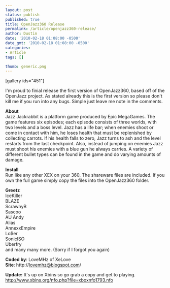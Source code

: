 ```yaml
---
layout: post
status: publish
published: true
title: OpenJazz360 Release
permalink: /article/openjazz360-release/
author: Dustin
date: '2010-02-18 01:08:00 -0500'
date_gmt: '2010-02-18 01:08:00 -0500'
categories:
- Article
tags: []

thumb: generic.png
---
```

[gallery ids="451"]

I'm proud to finial release the first version of OpenJazz360, based off of the
OpenJazz project. As stated already this is the first version so please don't
kill me if you run into any bugs. Simple just leave me note in the comments.

**About**  
Jazz Jackrabbit is a platform game produced by Epic MegaGames. The game features
six episodes; each episode consists of three worlds, with two levels and a boss
level. Jazz has a life bar; when enemies shoot or come in contact with him, he
loses health that must be replenished by collecting carrots. If his health falls
to zero, Jazz turns to ash and the level restarts from the last checkpoint. Also,
instead of jumping on enemies Jazz must shoot his enemies with a blue gun he
always carries. A variety of different bullet types can be found in the game and
do varying amounts of damage.

**Install**  
Run like any other XEX on your 360. The shareware files are included. If you
own the full game simply copy the files into the OpenJazz360 folder.

<!--more-->

**Greetz**  
IceKiller  
BLAZE  
ScrawnyB  
Sascoo  
AU Andy  
Alias  
AnnexxEmpire  
Lo$er  
SonicISO  
Uberfry  
and many many more. (Sorry if I forgot you again)

**Coded by**: LoveMHz of XeLove  
**Site**: http://lovemhz@blogspot.com/

**Update:** It's up on Xbins so go grab a copy and get to playing.  
http://www.xbins.org/nfo.php?file=xboxnfo1793.nfo
